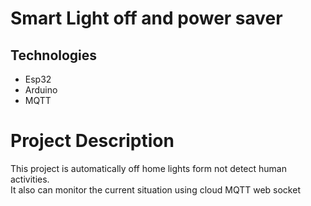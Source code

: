 # Smart Light off and power saver

## Technologies
* Esp32
* Arduino
* MQTT

# Project Description
This project is automatically off home lights form not detect human activities. </br>
It also can monitor the current situation using cloud MQTT web socket 
